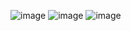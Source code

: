 
![image](https://github.com/imvickykumar999/ADB-Screen-Copy/assets/50515418/9670d387-e434-4578-a1f5-f6a842a339f2)
![image](https://github.com/imvickykumar999/ADB-Screen-Copy/assets/50515418/b210a6ca-d1d1-4f53-a3f8-8f04b693b2e5)
![image](https://github.com/imvickykumar999/ADB-Screen-Copy/assets/50515418/784c0251-57d4-4b16-858b-2a5c44a11b09)
